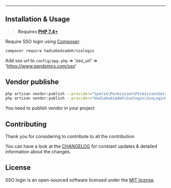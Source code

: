 ---
## Installation & Usage

> **Requires [PHP 7.4+](https://php.net/releases/)**

Require SSO login using [Composer](https://getcomposer.org):

```bash
composer require hadiabedzadeh/ssologin
```

Add sso url to `config/app.php` => 'sso_url' => 'https://www.gandomcs.com/sso' 

## Vendor publishe
```bash
php artisan vendor:publish --provider="Spatie\Permission\PermissionServiceProvider"
php artisan vendor:publish --provider="Hadiabedzadeh\Ssologin\SsoLoginServiceProvider"
```

You need to publish vendor in your project

## Contributing
Thank you for considering to contribute to all the contribution

You can have a look at the [CHANGELOG](CHANGELOG.md) for constant updates & detailed information about the changes.

## License 
SSO login is an open-sourced software licensed under the [MIT license](LICENSE.md).
